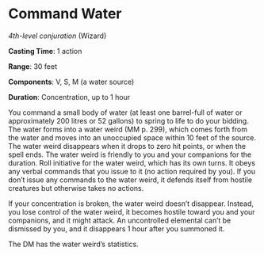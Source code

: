 # Command Water
*4th-level conjuration* (Wizard)

**Casting Time**: 1 action

**Range**: 30 feet

**Components**: V, S, M (a water source)

**Duration**: Concentration, up to 1 hour

You command a small body of water (at least one barrel-full of water or approximately 200 litres or 52 gallons) to spring to life to do your bidding. The water forms into a water weird (MM p. 299), which comes forth from the water and moves into an unoccupied space within 10 feet of the source. The water weird disappears when it drops to zero hit points, or when the spell ends. The water weird is friendly to you and your companions for the duration. Roll initiative for the water weird, which has its own turns. It obeys any verbal commands that you issue to it (no action required by you). If you don’t issue any commands to the water weird, it defends itself from hostile creatures but otherwise takes no actions.

If your concentration is broken, the water weird doesn’t disappear. Instead, you lose control of the water weird, it becomes hostile toward you and your companions, and it might attack. An uncontrolled elemental can’t be dismissed by you, and it disappears 1 hour after you summoned it.

The DM has the water weird’s statistics.

